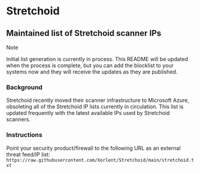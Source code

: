# Stretchoid
## Maintained list of Stretchoid scanner IPs
> [!NOTE]
> Initial list generation is currently in process.  This README will be updated when the process is complete, but you can add the blocklist to your systems now and they will receive the updates as they are published.
### Background
Stretchoid recently moved their scanner infrastructure to Microsoft Azure, obsoleting all of the Stretchoid IP lists currently in circulation.  This list is updated frequently with the latest available IPs used by Stretchoid scanners.
### Instructions
Point your security product/firewall to the following URL as an external threat feed/IP list:
```https://raw.githubusercontent.com/Xorlent/Stretchoid/main/stretchoid.txt```
